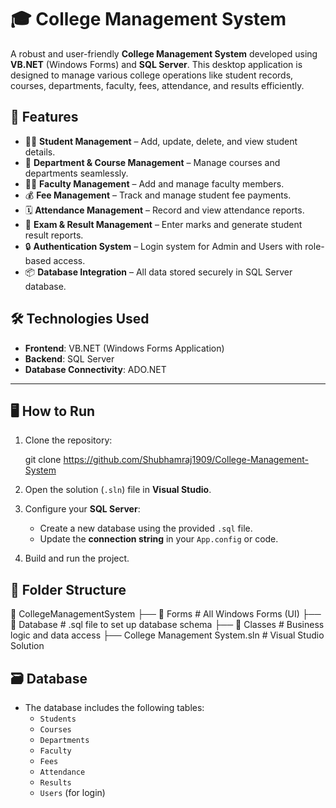 # 🎓 College Management System

A robust and user-friendly **College Management System** developed using **VB.NET** (Windows Forms) and **SQL Server**. This desktop application is designed to manage various college operations like student records, courses, departments, faculty, fees, attendance, and results efficiently.



## 📌 Features

- 🧑‍🎓 **Student Management** – Add, update, delete, and view student details.
- 🏫 **Department & Course Management** – Manage courses and departments seamlessly.
- 👨‍🏫 **Faculty Management** – Add and manage faculty members.
- 💰 **Fee Management** – Track and manage student fee payments.
- 🗓️ **Attendance Management** – Record and view attendance reports.
- 📝 **Exam & Result Management** – Enter marks and generate student result reports.
- 🔒 **Authentication System** – Login system for Admin and Users with role-based access.
- 📦 **Database Integration** – All data stored securely in SQL Server database.



## 🛠️ Technologies Used

- **Frontend**: VB.NET (Windows Forms Application)
- **Backend**: SQL Server
- **Database Connectivity**: ADO.NET

---

## 🖥️ How to Run

1. Clone the repository:

   
   git clone https://github.com/Shubhamraj1909/College-Management-System
   

2. Open the solution (`.sln`) file in **Visual Studio**.

3. Configure your **SQL Server**:
   - Create a new database using the provided `.sql` file.
   - Update the **connection string** in your `App.config` or code.

4. Build and run the project.



## 🧩 Folder Structure


📁 CollegeManagementSystem
├── 📂 Forms           # All Windows Forms (UI)
├── 📂 Database        # .sql file to set up database schema
├── 📂 Classes         # Business logic and data access
├── College Management System.sln    # Visual Studio Solution




## 🗃️ Database

- The database includes the following tables:
  - `Students`
  - `Courses`
  - `Departments`
  - `Faculty`
  - `Fees`
  - `Attendance`
  - `Results`
  - `Users` (for login)








